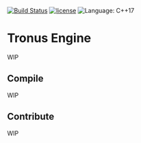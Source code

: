 [![Build Status](https://travis-ci.org/manimax3/Tronus.svg?branch=develop)](https://travis-ci.org/manimax3/Tronus)
[![license](https://img.shields.io/github/license/mashape/apistatus.svg)](https://github.com/manimax3/Tronus/blob/master/LICENSE)
![Language: C++17](https://img.shields.io/badge/language-C%2B%2B17-0afce4.svg)

# Tronus Engine

WIP

## Compile

WIP

## Contribute

WIP
